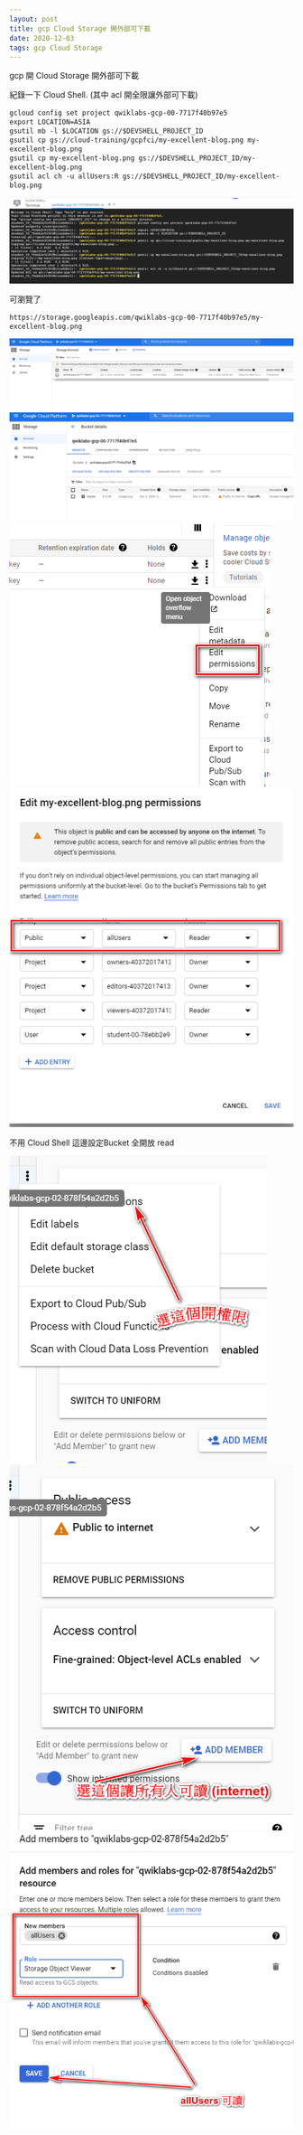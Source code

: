 ```yaml
---
layout: post
title: gcp Cloud Storage 開外部可下載
date: 2020-12-03
tags: gcp Cloud Storage
---
```


gcp 開 Cloud Storage 開外部可下載

紀錄一下 Cloud Shell. (其中 acl 開全限讓外部可下載)
```
gcloud config set project qwiklabs-gcp-00-7717f40b97e5
export LOCATION=ASIA
gsutil mb -l $LOCATION gs://$DEVSHELL_PROJECT_ID
gsutil cp gs://cloud-training/gcpfci/my-excellent-blog.png my-excellent-blog.png
gsutil cp my-excellent-blog.png gs://$DEVSHELL_PROJECT_ID/my-excellent-blog.png
gsutil acl ch -u allUsers:R gs://$DEVSHELL_PROJECT_ID/my-excellent-blog.png
```

<img src="/images/posts/google-doc/13.png">

可瀏覽了
```
https://storage.googleapis.com/qwiklabs-gcp-00-7717f40b97e5/my-excellent-blog.png
```

<img src="/images/posts/google-doc/14.png">
<img src="/images/posts/google-doc/15.png">
<img src="/images/posts/google-doc/16.png">
<img src="/images/posts/google-doc/17.png">

不用 Cloud Shell
這邊設定Bucket 全開放 read

<img src="/images/posts/google-doc/10.png">
<img src="/images/posts/google-doc/11.png">
<img src="/images/posts/google-doc/12.png">
